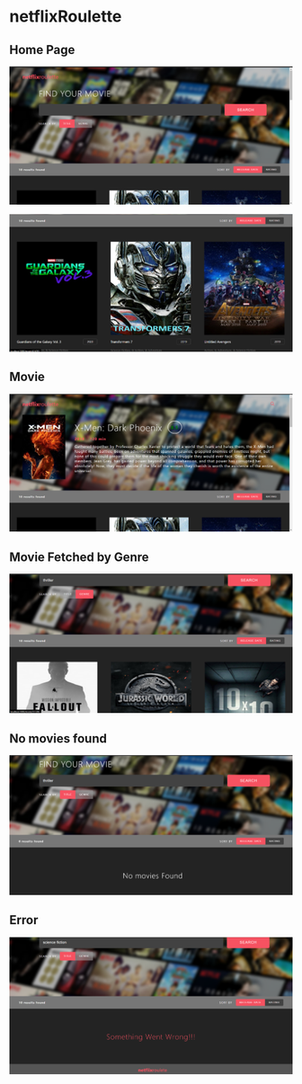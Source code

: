 # netflixRoulette

## Home Page

![](./screenshots/home.png)

![](./screenshots/home2.png)

## Movie

![](./screenshots/movie.png)

## Movie Fetched by Genre

![](./screenshots/genre.png)

## No movies found

![](./screenshots/notFound.png)

## Error

![](./screenshots/error.png)
